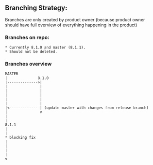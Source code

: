 

## Branching Strategy:
Branches are only created by product owner (because product owner should have full overview of everything happening in the product)
### Branches on repo:
    * Currently 8.1.0 and master (8.1.1).
    * Should not be deleted.

### Branches overview
    
```
MASTER
|              8.1.0
|-------------->|
|               | 
|               | 
|               | 
|               |
|               |
|<------------- | (update master with changes from release branch)
|               v
|
|
8.1.1           
|
|
* blocking fix
| 
|
|
|
v
```
